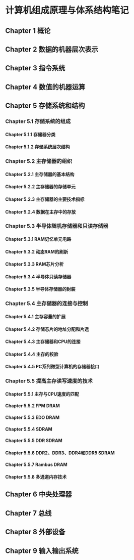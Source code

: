 # 计算机组成原理与体系结构笔记

## Chapter 1 概论

## Chapter 2 数据的机器层次表示

## Chapter 3 指令系统

## Chapter 4 数值的机器运算

## Chapter 5 存储系统和结构

### Chapter 5.1 存储系统的组成

#### Chapter 5.1.1 存储器分类

#### Chapter 5.1.2 存储系统层次结构

### Chapter 5.2 主存储器的组织

#### Chapter 5.2.1 主存储器的基本结构

#### Chapter 5.2.2 主存储器的存储单元

#### Chapter 5.2.3 主存储器的主要技术指标

#### Chapter 5.2.4 数据在主存中的存放

### Chapter 5.3 半导体随机存储器和只读存储器

#### Chapter 5.3.1 RAM记忆单元电路

#### Chapter 5.3.2 动态RAM的刷新

#### Chapter 5.3.3 RAM芯片分析

#### Chapter 5.3.4 半导体只读存储器

#### Chapter 5.3.5 半导体存储器的封装

### Chapter 5.4 主存储器的连接与控制

#### Chapter 5.4.1 主存容量的扩展

#### Chapter 5.4.2 存储芯片的地址分配和片选

#### Chapter 5.4.3 主存储器和CPU的连接

#### Chapter 5.4.4 主存的校验

#### Chapter 5.4.5 PC系列微型计算机的存储器接口

### Chapter 5.5 提高主存读写速度的技术

#### Chapter 5.5.1 主存与CPU速度的匹配

#### Chapter 5.5.2 FPM DRAM

#### Chapter 5.5.3 EDO DRAM

#### Chapter 5.5.4 SDRAM

#### Chapter 5.5.5 DDR SDRAM

#### Chapter 5.5.6 DDR2、DDR3、DDR4和DDR5 SDRAM

#### Chapter 5.5.7 Rambus DRAM

#### Chapter 5.5.8 多通道内存技术



## Chapter 6 中央处理器

## Chapter 7 总线

## Chapter 8 外部设备

## Chapter 9 输入输出系统



